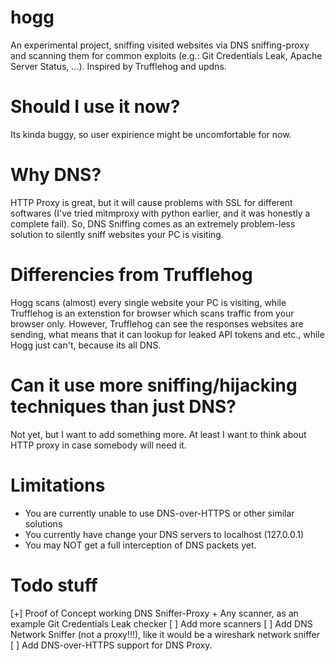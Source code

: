 # hogg
An experimental project, sniffing visited websites via DNS sniffing-proxy and scanning them for common exploits (e.g.: Git Credentials Leak, Apache Server Status, ...). Inspired by Trufflehog and updns.

# Should I use it now?
Its kinda buggy, so user expirience might be uncomfortable for now.

# Why DNS?
HTTP Proxy is great, but it will cause problems with SSL for different softwares (I've tried mitmproxy with python earlier, and it was honestly a complete fail). So, DNS Sniffing comes as an extremely problem-less solution to silently sniff websites your PC is visiting.

# Differencies from Trufflehog
Hogg scans (almost) every single website your PC is visiting, while Trufflehog is an extenstion for browser which scans traffic from your browser only. However, Trufflehog can see the responses websites are sending, what means that it can lookup for leaked API tokens and etc., while Hogg just can't, because its all DNS.

# Can it use more sniffing/hijacking techniques than just DNS?
Not yet, but I want to add something more. At least I want to think about HTTP proxy in case somebody will need it.

# Limitations
 - You are currently unable to use DNS-over-HTTPS or other similar solutions
 - You currently have change your DNS servers to localhost (127.0.0.1)
 - You may NOT get a full interception of DNS packets yet.

# Todo stuff
 [+] Proof of Concept working DNS Sniffer-Proxy + Any scanner, as an example Git Credentials Leak checker
 [ ] Add more scanners
 [ ] Add DNS Network Sniffer (not a proxy!!!), like it would be a wireshark network sniffer
 [ ] Add DNS-over-HTTPS support for DNS Proxy.

